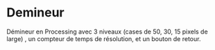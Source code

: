# Demineur
Démineur en Processing avec 3 niveaux (cases de 50, 30, 15 pixels de large) , un compteur de temps de résolution, et un bouton de retour.


